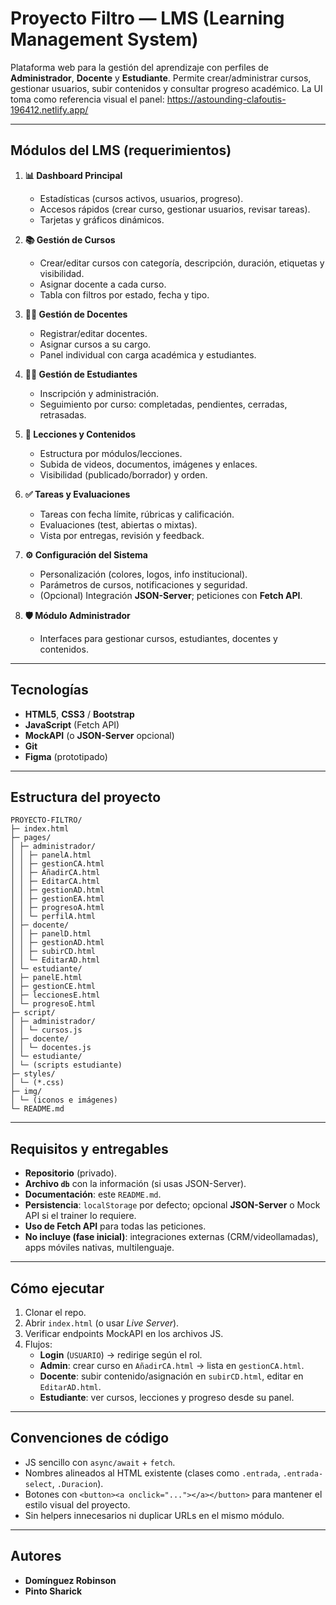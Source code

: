 # Proyecto Filtro — LMS (Learning Management System)

Plataforma web para la gestión del aprendizaje con perfiles de **Administrador**, **Docente** y **Estudiante**. Permite crear/administrar cursos, gestionar usuarios, subir contenidos y consultar progreso académico. La UI toma como referencia visual el panel: https://astounding-clafoutis-196412.netlify.app/

---

## Módulos del LMS (requerimientos)

1. **📊 Dashboard Principal**
   - Estadísticas (cursos activos, usuarios, progreso).
   - Accesos rápidos (crear curso, gestionar usuarios, revisar tareas).
   - Tarjetas y gráficos dinámicos.

2. **📚 Gestión de Cursos**
   - Crear/editar cursos con categoría, descripción, duración, etiquetas y visibilidad.
   - Asignar docente a cada curso.
   - Tabla con filtros por estado, fecha y tipo.

3. **👨‍🏫 Gestión de Docentes**
   - Registrar/editar docentes.
   - Asignar cursos a su cargo.
   - Panel individual con carga académica y estudiantes.

4. **👩‍🎓 Gestión de Estudiantes**
   - Inscripción y administración.
   - Seguimiento por curso: completadas, pendientes, cerradas, retrasadas.

5. **📂 Lecciones y Contenidos**
   - Estructura por módulos/lecciones.
   - Subida de videos, documentos, imágenes y enlaces.
   - Visibilidad (publicado/borrador) y orden.

6. **✅ Tareas y Evaluaciones**
   - Tareas con fecha límite, rúbricas y calificación.
   - Evaluaciones (test, abiertas o mixtas).
   - Vista por entregas, revisión y feedback.

7. **⚙️ Configuración del Sistema**
   - Personalización (colores, logos, info institucional).
   - Parámetros de cursos, notificaciones y seguridad.
   - (Opcional) Integración **JSON-Server**; peticiones con **Fetch API**.

8. **🛡️ Módulo Administrador**
   - Interfaces para gestionar cursos, estudiantes, docentes y contenidos.

---

## Tecnologías
- **HTML5**, **CSS3** / **Bootstrap**
- **JavaScript** (Fetch API)
- **MockAPI** (o **JSON-Server** opcional)
- **Git**
- **Figma** (prototipado)

---

## Estructura del proyecto
```
PROYECTO-FILTRO/
├─ index.html
├─ pages/
│ ├─ administrador/
│ │ ├─ panelA.html
│ │ ├─ gestionCA.html
│ │ ├─ AñadirCA.html
│ │ ├─ EditarCA.html
│ │ ├─ gestionAD.html
│ │ ├─ gestionEA.html
│ │ ├─ progresoA.html
│ │ └─ perfilA.html
│ ├─ docente/
│ │ ├─ panelD.html
│ │ ├─ gestionAD.html
│ │ ├─ subirCD.html
│ │ └─ EditarAD.html
│ └─ estudiante/
│ ├─ panelE.html
│ ├─ gestionCE.html
│ ├─ leccionesE.html
│ └─ progresoE.html
├─ script/
│ ├─ administrador/
│ │ └─ cursos.js
│ ├─ docente/
│ │ └─ docentes.js
│ └─ estudiante/
│ └─ (scripts estudiante)
├─ styles/
│ └─ (*.css)
├─ img/
│ └─ (iconos e imágenes)
└─ README.md
```

---

## Requisitos y entregables
- **Repositorio** (privado).
- **Archivo `db`** con la información (si usas JSON-Server).
- **Documentación**: este `README.md`.
- **Persistencia**: `localStorage` por defecto; opcional **JSON-Server** o Mock API si el trainer lo requiere.
- **Uso de Fetch API** para todas las peticiones.
- **No incluye (fase inicial)**: integraciones externas (CRM/videollamadas), apps móviles nativas, multilenguaje.

---

## Cómo ejecutar
1. Clonar el repo.
2. Abrir `index.html` (o usar *Live Server*).
3. Verificar endpoints MockAPI en los archivos JS.
4. Flujos:
   - **Login** (`USUARIO`) → redirige según el rol.
   - **Admin**: crear curso en `AñadirCA.html` → lista en `gestionCA.html`.
   - **Docente**: subir contenido/asignación en `subirCD.html`, editar en `EditarAD.html`.
   - **Estudiante**: ver cursos, lecciones y progreso desde su panel.

---

## Convenciones de código
- JS sencillo con `async/await` + `fetch`.
- Nombres alineados al HTML existente (clases como `.entrada`, `.entrada-select`, `.Duracion`).
- Botones con `<button><a onclick="..."></a></button>` para mantener el estilo visual del proyecto.
- Sin helpers innecesarios ni duplicar URLs en el mismo módulo.

---

## Autores
- **Domínguez Robinson**
- **Pinto Sharick**













```